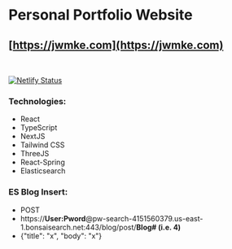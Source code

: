 # Personal Portfolio Website

## [https://jwmke.com](https://jwmke.com)

<br/>

[![Netlify Status](https://api.netlify.com/api/v1/badges/45d11573-182c-4759-9f49-7dd83f2b954a/deploy-status)](https://app.netlify.com/sites/weller-mke/deploys)


### Technologies:  
- React
- TypeScript
- NextJS
- Tailwind CSS
- ThreeJS
- React-Spring
- Elasticsearch

### ES Blog Insert:
- POST
- https://**User:Pword**@pw-search-4151560379.us-east-1.bonsaisearch.net:443/blog/post/**Blog# (i.e. 4)**
- {"title": "x", "body": "x"}